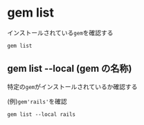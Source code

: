 # gem list
インストールされている`gem`を確認する
  
```
gem list
```
  
## gem list --local (gem の名称)
特定の`gem`がインストールされているか確認する
  
(例)`gem'rails'`を確認
```
gem list --local rails
```
